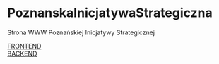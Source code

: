 # PoznanskaInicjatywaStrategiczna
Strona WWW Poznańskiej Inicjatywy Strategicznej

[FRONTEND](https://github.com/yautay/PoznanskaInicjatywaStrategiczna/blob/master/backend/README.md)  
[BACKEND](https://github.com/yautay/PoznanskaInicjatywaStrategiczna/blob/master/frontend/README.md)

